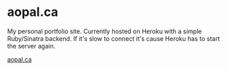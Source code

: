 # aopal.ca

My personal portfolio site. Currently hosted on Heroku with a simple Ruby/Sinatra backend. If it's slow to connect it's cause Heroku has to start the server again.

[aopal.ca](http://www.aopal.ca)
